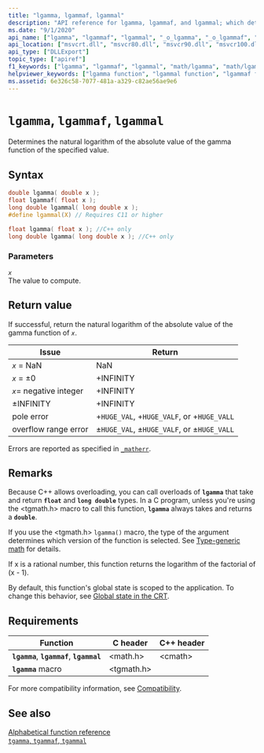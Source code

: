 ```yaml
---
title: "lgamma, lgammaf, lgammal"
description: "API reference for lgamma, lgammaf, and lgammal; which determines the natural logarithm of the absolute value of the gamma function of the specified value."
ms.date: "9/1/2020"
api_name: ["lgamma", "lgammaf", "lgammal", "_o_lgamma", "_o_lgammaf", "_o_lgammal"]
api_location: ["msvcrt.dll", "msvcr80.dll", "msvcr90.dll", "msvcr100.dll", "msvcr100_clr0400.dll", "msvcr110.dll", "msvcr110_clr0400.dll", "msvcr120.dll", "msvcr120_clr0400.dll", "ucrtbase.dll", "api-ms-win-crt-math-l1-1-0.dll"]
api_type: ["DLLExport"]
topic_type: ["apiref"]
f1_keywords: ["lgamma", "lgammaf", "lgammal", "math/lgamma", "math/lgammaf", "math/lgammal"]
helpviewer_keywords: ["lgamma function", "lgammal function", "lgammaf function"]
ms.assetid: 6e326c58-7077-481a-a329-c82ae56ae9e6
---
```

# `lgamma`, `lgammaf`, `lgammal`

Determines the natural logarithm of the absolute value of the gamma function of the specified value.

## Syntax

```C
double lgamma( double x );
float lgammaf( float x );
long double lgammal( long double x );
#define lgammal(X) // Requires C11 or higher

float lgamma( float x ); //C++ only
long double lgamma( long double x ); //C++ only
```

### Parameters

*`x`*\
The value to compute.

## Return value

If successful, return the natural logarithm of the absolute value of the gamma function of *`x`*.

| Issue | Return |
|---|---|
| *`x`* = NaN | NaN |
| *`x`* = ±0 | +INFINITY |
| *`x`*= negative integer | +INFINITY |
| ±INFINITY | +INFINITY |
| pole error | +`HUGE_VAL`, +`HUGE_VALF`, or +`HUGE_VALL` |
| overflow range error | ±`HUGE_VAL`, ±`HUGE_VALF`, or ±`HUGE_VALL` |

Errors are reported as specified in [`_matherr`](matherr.md).

## Remarks

Because C++ allows overloading, you can call overloads of **`lgamma`** that take and return **`float`** and **`long double`** types. In a C program, unless you're using the \<tgmath.h> macro to call this function, **`lgamma`** always takes and returns a **`double`**.

If you use the \<tgmath.h> `lgamma()` macro, the type of the argument determines which version of the function is selected. See [Type-generic math](../tgmath.md) for details.

If x is a rational number, this function returns the logarithm of the factorial of (x - 1).

By default, this function's global state is scoped to the application. To change this behavior, see [Global state in the CRT](../global-state.md).

## Requirements

| Function | C header | C++ header |
|---|---|---|
| **`lgamma`**, **`lgammaf`**, **`lgammal`** | \<math.h> | \<cmath> |
| **`lgamma`** macro | \<tgmath.h> |  |

For more compatibility information, see [Compatibility](../compatibility.md).

## See also

[Alphabetical function reference](crt-alphabetical-function-reference.md)\
[`tgamma`, `tgammaf`, `tgammal`](tgamma-tgammaf-tgammal.md)
